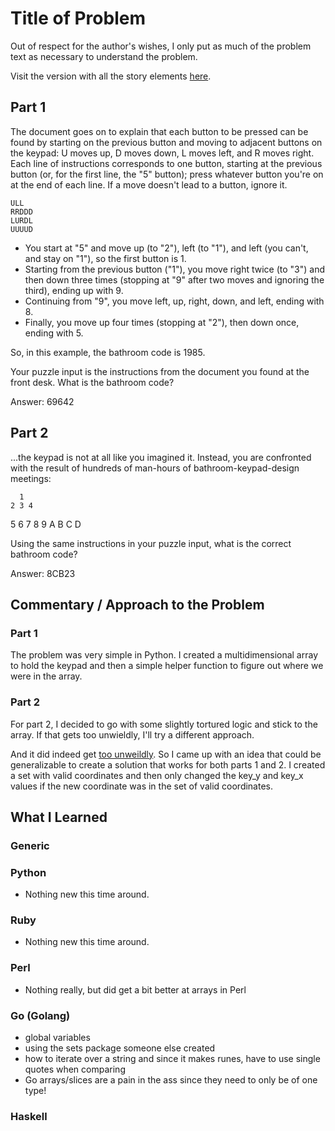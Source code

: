 # Title of Problem

Out of respect for the author's wishes, I only put as much of the problem text as necessary to understand the problem.

Visit the version with all the story elements [here](https://adventofcode.com/2016/day/2).

## Part 1
The document goes on to explain that each button to be pressed can be found by starting on the previous button and moving to adjacent buttons on the keypad: U moves up, D moves down, L moves left, and R moves right. Each line of instructions corresponds to one button, starting at the previous button (or, for the first line, the "5" button); press whatever button you're on at the end of each line. If a move doesn't lead to a button, ignore it.

    ULL
    RRDDD
    LURDL
    UUUUD

- You start at "5" and move up (to "2"), left (to "1"), and left (you can't, and stay on "1"), so the first button is 1.
- Starting from the previous button ("1"), you move right twice (to "3") and then down three times (stopping at "9" after two moves and ignoring the third), ending up with 9.
- Continuing from "9", you move left, up, right, down, and left, ending with 8.
- Finally, you move up four times (stopping at "2"), then down once, ending with 5.

So, in this example, the bathroom code is 1985.

Your puzzle input is the instructions from the document you found at the front desk. What is the bathroom code?

Answer: 69642

## Part 2
...the keypad is not at all like you imagined it. Instead, you are confronted with the result of hundreds of man-hours of bathroom-keypad-design meetings:

      1
    2 3 4
  5 6 7 8 9
    A B C
      D

Using the same instructions in your puzzle input, what is the correct bathroom code?

Answer: 8CB23


## Commentary / Approach to the Problem
### Part 1 ###
The problem was very simple in Python. I created a multidimensional array to hold the keypad and then a simple helper function to figure out where we were in the array. 

### Part 2 ###
For part 2, I decided to go with some slightly tortured logic and stick to the array. If that gets too unwieldly, I'll try a different approach. 

And it did indeed get [too unweildly](https://github.com/djotaku/adventofcode/blob/c57c1367ff5b35b0b0a003aacf99c938c0c2c783/2016/Day_02/Python/part_2.py). So I came up with an idea that could be generalizable to create a solution that works for both parts 1 and 2. I created a set with valid coordinates and then only changed the key_y and key_x values if the new coordinate was in the set of valid coordinates.

## What I Learned

### Generic

### Python
- Nothing new this time around. 
### Ruby
- Nothing new this time around.
### Perl
- Nothing really, but did get a bit better at arrays in Perl
### Go (Golang)
- global variables
- using the sets package someone else created
- how to iterate over a string and since it makes runes, have to use single quotes when comparing
- Go arrays/slices are a pain in the ass since they need to only be of one type!
### Haskell
